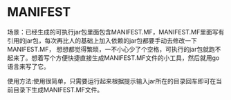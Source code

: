 # MANIFEST
场景：已经生成的可执行jar包里面包含MANIFEST.MF，MANIFEST.MF里面写有引用的jar包，每次再比人的基础上加入依赖的jar包都要手动去修改一下MANIFEST.MF，
想想都觉得繁琐，一不小心少了个空格，可执行的jar包就跑不起来了。想着写个方便快捷直接生成MANIFEST.MF文件的小工具，然后就用go语言来写了它。

使用方法:使用很简单，只需要运行起来根据提示输入jar所在的目录回车即可在当前目录下生成MANIFEST.MF文件。
